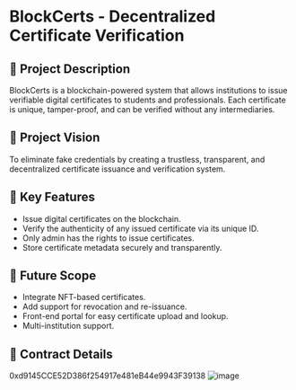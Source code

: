 # BlockCerts - Decentralized Certificate Verification

## 📌 Project Description
BlockCerts is a blockchain-powered system that allows institutions to issue verifiable digital certificates to students and professionals. Each certificate is unique, tamper-proof, and can be verified without any intermediaries.

## 🌟 Project Vision
To eliminate fake credentials by creating a trustless, transparent, and decentralized certificate issuance and verification system.

## 🔑 Key Features
- Issue digital certificates on the blockchain.
- Verify the authenticity of any issued certificate via its unique ID.
- Only admin has the rights to issue certificates.
- Store certificate metadata securely and transparently.

## 🔮 Future Scope
- Integrate NFT-based certificates.
- Add support for revocation and re-issuance.
- Front-end portal for easy certificate upload and lookup.
- Multi-institution support.

## 📜 Contract Details
0xd9145CCE52D386f254917e481eB44e9943F39138
![image](https://github.com/user-attachments/assets/1dc3df86-83d4-44bb-83cd-3cd90adb24e7)





